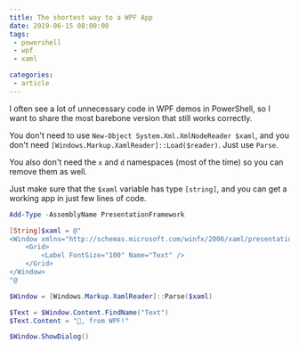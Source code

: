```yaml
---
title: The shortest way to a WPF App
date: 2019-06-15 08:00:00
tags: 
 - powershell
 - wpf
 - xaml

categories:
 - article
---
```


I often see a lot of unnecessary code in WPF demos in PowerShell, so I want to share the most barebone version that still works correctly. 

You don't need to use `New-Object System.Xml.XmlNodeReader $xaml`, and you don't need `[Windows.Markup.XamlReader]::Load($reader)`. Just use `Parse`.

You also don't need the `x` and `d` namespaces (most of the time) so you can remove them as well. 

Just make sure that the `$xaml` variable has type `[string]`, and you can get a working app in just few lines of code.

```powershell
Add-Type -AssemblyName PresentationFramework

[String]$xaml = @"
<Window xmlns="http://schemas.microsoft.com/winfx/2006/xaml/presentation">
    <Grid>
        <Label FontSize="100" Name="Text" /> 
    </Grid>
</Window>
"@

$Window = [Windows.Markup.XamlReader]::Parse($xaml)

$Text = $Window.Content.FindName("Text")
$Text.Content = "👋, from WPF!"

$Window.ShowDialog()
```

